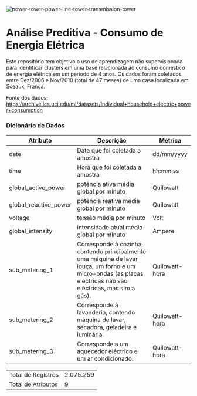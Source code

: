 ![power-tower-power-line-tower-transmission-tower](https://user-images.githubusercontent.com/91103250/217671409-f9085cc4-0cf8-4381-bfdb-3347e2d576b2.jpg)


# Análise Preditiva - Consumo de Energia Elétrica
Este repositório tem objetivo o uso de aprendizagem não supervisionada para identificar clusters em uma base relacionada ao consumo doméstico de energia elétrica em um período de 4 anos. Os dados foram coletados entre Dez/2006 e Nov/2010 (total de 47 meses) de uma casa localizada em Sceaux, França.

Fonte dos dados: https://archive.ics.uci.edu/ml/datasets/Individual+household+electric+power+consumption

### Dicionário de Dados

| Atributo  | Descrição | Métrica |
| ------------- | ------------- | ------------- |
| date | Data que foi coletada a amostra  | dd/mm/yyyy |
| time |  Hora que foi coletada a amostra | hh:mm:ss |
| global_active_power |  potência ativa média global por minuto | Quilowatt |
| global_reactive_power | potência reativa média global por minuto  | Quilowatt |
| voltage | tensão média por minuto  | Volt |
| global_intensity | intensidade atual média global por minuto  | Ampere |
| sub_metering_1 |  Corresponde à cozinha, contendo principalmente uma máquina de lavar louça, um forno e um micro-ondas (as placas eléctricas não são eléctricas, mas sim a gás). | Quilowatt-hora |
| sub_metering_2 | Corresponde à lavanderia, contendo máquina de lavar, secadora, geladeira e luminária. | Quilowatt-hora |
| sub_metering_3 |  Corresponde a um aquecedor eléctrico e um ar condicionado. | Quilowatt-hora |

| | |
| ------------- | ------------- |
| Total de Registros | 2.075.259  |
| Total de Atributos | 9  |
